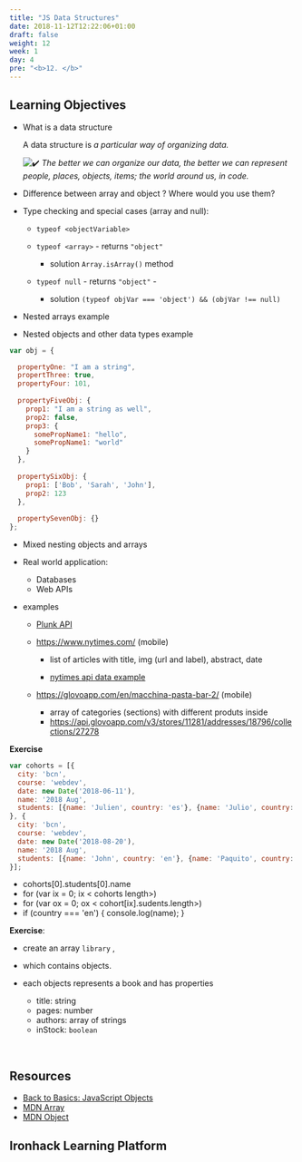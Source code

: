 ```yaml
---
title: "JS Data Structures"
date: 2018-11-12T12:22:06+01:00
draft: false
weight: 12
week: 1
day: 4
pre: "<b>12. </b>"
---
```


## Learning Objectives

- What is a data structure

  A data structure is *a particular way of organizing data.*

  ![:heavy_check_mark:](http://materials.ironhack.com/build/emojify.js/dist/images/basic/heavy_check_mark.png) *The better we can organize our data, the better we can represent people, places, objects, items; the world around us, in code.*



- Difference between array and object ? Where would you use them?

  

- Type checking and special cases (array and null):

  - `typeof <objectVariable>`

    

  - `typeof <array>` - returns  `"object"`

    - solution `Array.isArray()` method

  

  - `typeof null` - returns `"object"`  - 

    - solution `(typeof objVar === 'object') && (objVar !== null)`

    

- Nested arrays example



- Nested objects and other data types example

```js
var obj = {

  propertyOne: "I am a string",
  propertThree: true,
  propertyFour: 101,
  
  propertyFiveObj: {
    prop1: "I am a string as well",
    prop2: false,    
    prop3: {
      somePropName1: "hello",
      somePropName1: "world"
    }
  },
    
  propertySixObj: {
    prop1: ['Bob', 'Sarah', 'John'],
    prop2: 123
  },
  
  propertySevenObj: {}  
};
```





- Mixed nesting objects and arrays



- Real world application:
  - Databases
  - Web APIs

  

- examples
  - [Plunk API](<https://api.punkapi.com/v2/beers/random>)
  - https://www.nytimes.com/ (mobile)

    - list of articles with title, img (url and label), abstract, date

    - [nytimes api data example](<https://content.api.nytimes.com/svc/topics/v2/markets>) 

  - https://glovoapp.com/en/macchina-pasta-bar-2/ (mobile)
    - array of categories (sections) with different produts inside
    - https://api.glovoapp.com/v3/stores/11281/addresses/18796/collections/27278



**Exercise**


```js
var cohorts = [{
  city: 'bcn',
  course: 'webdev',
  date: new Date('2018-06-11'),
  name: '2018 Aug',
  students: [{name: 'Julien', country: 'es'}, {name: 'Julio', country: 'us'}]
}, {
  city: 'bcn',
  course: 'webdev',
  date: new Date('2018-08-20'),
  name: '2018 Aug',
  students: [{name: 'John', country: 'en'}, {name: 'Paquito', country: 'es'}]
}];
```

- cohorts[0].students[0].name
- for (var ix = 0; ix < cohorts length>)
- for (var ox = 0; ox < cohort[ix].sudents.length>)
- if (country === 'en') { console.log(name); }





**Exercise**: 

 - create an array `library` ,

 - which contains objects.

 - each objects represents a book and has properties

    - title: string
    - pages: number
    - authors: array of strings
    - inStock: `boolean`

   ​	

## Resources

- [Back to Basics: JavaScript Objects](https://www.sitepoint.com/back-to-basics-javascript-object-syntax/)
- [MDN Array](https://developer.mozilla.org/en-US/docs/Web/JavaScript/Reference/Global_Objects/Array)
- [MDN Object](https://developer.mozilla.org/en-US/docs/Web/JavaScript/Reference/Global_Objects/Object)

## Ironhack Learning Platform